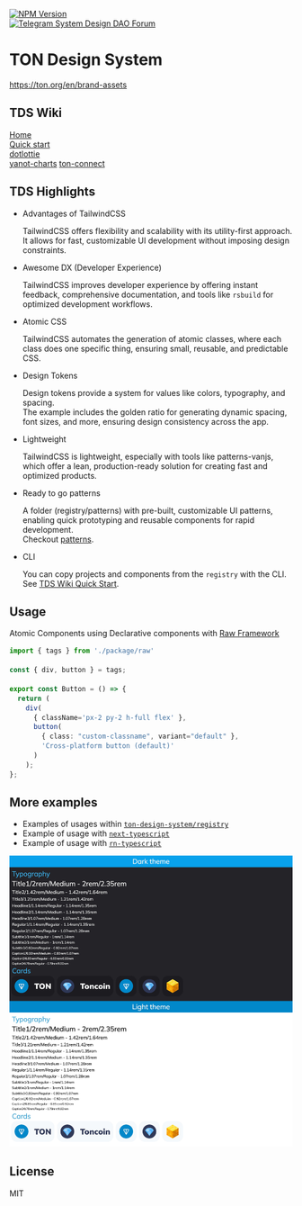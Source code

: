 [![NPM Version](https://img.shields.io/npm/v/@designervoid/ton-design-system.svg?style=flat&color=blue)](https://www.npmjs.com/package/@designervoid/ton-design-system)  
[![Telegram System Design DAO Forum][telegram-system-design-dao-badge]][telegram-system-design-dao-url]

[telegram-system-design-dao-badge]: https://img.shields.io/badge/-System%20Design%20DAO%20Forum-2CA5E0?style=flat&logo=telegram&logoColor=white  
[telegram-system-design-dao-url]: https://t.me/systemdesigndao_forum


# TON Design System

<https://ton.org/en/brand-assets>

## TDS Wiki

[Home](https://github.com/systemdesigndao/ton-design-system/wiki)  
[Quick start](https://github.com/systemdesigndao/ton-design-system/wiki/Quick-start)  
[dotlottie](https://github.com/systemdesigndao/ton-design-system/wiki/dotlottie)  
[yanot-charts](https://github.com/systemdesigndao/ton-design-system/wiki/yanot-charts)
[ton-connect](https://github.com/systemdesigndao/ton-design-system/wiki/TON-Connect)

## TDS Highlights

- Advantages of TailwindCSS

  TailwindCSS offers flexibility and scalability with its utility-first approach.  
  It allows for fast, customizable UI development without imposing design constraints.

- Awesome DX (Developer Experience)

  TailwindCSS improves developer experience by offering instant feedback, comprehensive documentation, and tools like `rsbuild` for optimized development workflows.

- Atomic CSS

  TailwindCSS automates the generation of atomic classes, where each class does one specific thing, ensuring small, reusable, and predictable CSS.

- Design Tokens

  Design tokens provide a system for values like colors, typography, and spacing.  
  The example includes the golden ratio for generating dynamic spacing, font sizes, and more, ensuring design consistency across the app.

- Lightweight

  TailwindCSS is lightweight, especially with tools like patterns-vanjs, which offer a lean, production-ready solution for creating fast and optimized products.

- Ready to go patterns

  A folder (registry/patterns) with pre-built, customizable UI patterns, enabling quick prototyping and reusable components for rapid development.  
Checkout [patterns](https://github.com/systemdesigndao/ton-design-system/tree/master/registry#patterns).

- CLI

  You can copy projects and components from the `registry` with the CLI. See [TDS Wiki Quick Start](https://github.com/systemdesigndao/ton-design-system/wiki/Quick-start).

## Usage

Atomic Components using Declarative components with [Raw Framework](https://github.com/systemdesigndao/ton-design-system/tree/master/registry/raw-framework#raw-ui-framework)


```ts
import { tags } from './package/raw'

const { div, button } = tags;

export const Button = () => {
  return (
    div(
      { className='px-2 py-2 h-full flex' }, 
      button(
        { class: "custom-classname", variant="default" }, 
        'Cross-platform button (default)'
      )
    );
};
```

## More examples

- Examples of usages within [`ton-design-system/registry`](https://github.com/systemdesigndao/ton-design-system/blob/master/registry/README.md#contain)
- Example of usage with [`next-typescript`](https://github.com/designervoid/ton-design-system-next-typescript)
- Example of usage with [`rn-typescript`](https://github.com/designervoid/ton-design-system-rn-typescript)

![Screenshot](./docs/images/App.jpeg)

## License

MIT
